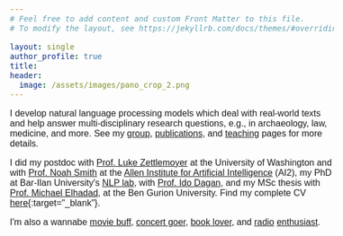 ```yaml
---
# Feel free to add content and custom Front Matter to this file.
# To modify the layout, see https://jekyllrb.com/docs/themes/#overriding-theme-defaults

layout: single
author_profile: true
title: 
header:
  image: /assets/images/pano_crop_2.png
---
```

<head>
  <meta name="viewport" content="width=device-width, initial-scale=1">
  <link rel="stylesheet" href="https://maxcdn.bootstrapcdn.com/bootstrap/3.3.7/css/bootstrap.min.css">
  <link rel="icon" href="assets/images/logo.png">
  <script src="https://ajax.googleapis.com/ajax/libs/jquery/3.1.1/jquery.min.js"></script>
  <script src="https://maxcdn.bootstrapcdn.com/bootstrap/3.3.7/js/bootstrap.min.js"></script>
<style>
        body {
           font-size: 16px !important;
           color: #2020131;
           font-family: Nunito, sans-serif;
         }
         h3 {
           font-size: 20px;                   
         }
         h2 {
           font-size: 22px;
         }
         h1 {
           font-size: 24px;
         }
  </style>

</head>



I develop natural language processing models which deal with real-world texts and
help answer multi-disciplinary research questions, e.g., in archaeology, law, medicine, and more.
See my [group](group), [publications](publications), and [teaching](teaching) pages for more details.

I did my postdoc with <a href="https://www.cs.washington.edu/people/faculty/lsz" target="_blank">Prof. Luke Zettlemoyer</a> at the University of Washington and with <a href="https://homes.cs.washington.edu/~nasmith/" target="_blank">Prof. Noah Smith</a> at the
                                  <a href="http://allenai.org" target="_blank">Allen Institute for Artificial Intelligence</a> (AI2),
                                  my PhD at Bar-Ilan University's <a href="http://u.cs.biu.ac.il/~nlp/" target="_blank">NLP lab</a>, with <a href="http://u.cs.biu.ac.il/~dagan/" target="_blank">Prof. Ido Dagan</a>, and my MSc thesis with <a href = "http://www.cs.bgu.ac.il/~elhadad" target="_blank">Prof. Michael Elhadad</a>, at the Ben Gurion University.
Find my complete CV [here](assets/docs/cv.pdf){:target="_blank"}.

I'm also a wannabe <a href="https://letterboxd.com/gabistanovsky/films/diary/" target="_blank">movie buff</a>, <a href="http://www.setlist.fm/concerts/Gabis" target="_blank">concert goer</a>, <a href="https://www.goodreads.com/user/show/24306303-gabriel-stanovsky" target="_blank">book lover</a>, 
						and <a href="https://tunein.com/user/gabrielsatanovsky/" target="_blank">radio</a> <a href="https://www.mixcloud.com/gabriel-satanovsky/" target="_blank">enthusiast</a>.





				
